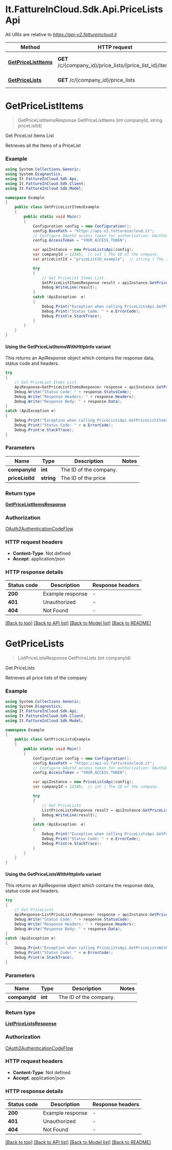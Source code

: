 # It.FattureInCloud.Sdk.Api.PriceListsApi

All URIs are relative to *https://api-v2.fattureincloud.it*

| Method | HTTP request | Description |
|--------|--------------|-------------|
| [**GetPriceListItems**](PriceListsApi.md#getpricelistitems) | **GET** /c/{company_id}/price_lists/{price_list_id}/items | Get PriceList Items List |
| [**GetPriceLists**](PriceListsApi.md#getpricelists) | **GET** /c/{company_id}/price_lists | Get PriceLists |

<a id="getpricelistitems"></a>
# **GetPriceListItems**
> GetPriceListItemsResponse GetPriceListItems (int companyId, string priceListId)

Get PriceList Items List

Retrieves all the Items of a PriceList

### Example
```csharp
using System.Collections.Generic;
using System.Diagnostics;
using It.FattureInCloud.Sdk.Api;
using It.FattureInCloud.Sdk.Client;
using It.FattureInCloud.Sdk.Model;

namespace Example
{
    public class GetPriceListItemsExample
    {
        public static void Main()
        {
            Configuration config = new Configuration();
            config.BasePath = "https://api-v2.fattureincloud.it";
            // Configure OAuth2 access token for authorization: OAuth2AuthenticationCodeFlow
            config.AccessToken = "YOUR_ACCESS_TOKEN";

            var apiInstance = new PriceListsApi(config);
            var companyId = 12345;  // int | The ID of the company.
            var priceListId = "priceListId_example";  // string | The ID of the price

            try
            {
                // Get PriceList Items List
                GetPriceListItemsResponse result = apiInstance.GetPriceListItems(companyId, priceListId);
                Debug.WriteLine(result);
            }
            catch (ApiException  e)
            {
                Debug.Print("Exception when calling PriceListsApi.GetPriceListItems: " + e.Message);
                Debug.Print("Status Code: " + e.ErrorCode);
                Debug.Print(e.StackTrace);
            }
        }
    }
}
```

#### Using the GetPriceListItemsWithHttpInfo variant
This returns an ApiResponse object which contains the response data, status code and headers.

```csharp
try
{
    // Get PriceList Items List
    ApiResponse<GetPriceListItemsResponse> response = apiInstance.GetPriceListItemsWithHttpInfo(companyId, priceListId);
    Debug.Write("Status Code: " + response.StatusCode);
    Debug.Write("Response Headers: " + response.Headers);
    Debug.Write("Response Body: " + response.Data);
}
catch (ApiException e)
{
    Debug.Print("Exception when calling PriceListsApi.GetPriceListItemsWithHttpInfo: " + e.Message);
    Debug.Print("Status Code: " + e.ErrorCode);
    Debug.Print(e.StackTrace);
}
```

### Parameters

| Name | Type | Description | Notes |
|------|------|-------------|-------|
| **companyId** | **int** | The ID of the company. |  |
| **priceListId** | **string** | The ID of the price |  |

### Return type

[**GetPriceListItemsResponse**](GetPriceListItemsResponse.md)

### Authorization

[OAuth2AuthenticationCodeFlow](../README.md#OAuth2AuthenticationCodeFlow)

### HTTP request headers

 - **Content-Type**: Not defined
 - **Accept**: application/json


### HTTP response details
| Status code | Description | Response headers |
|-------------|-------------|------------------|
| **200** | Example response |  -  |
| **401** | Unauthorized |  -  |
| **404** | Not Found |  -  |

[[Back to top]](#) [[Back to API list]](../README.md#documentation-for-api-endpoints) [[Back to Model list]](../README.md#documentation-for-models) [[Back to README]](../README.md)

<a id="getpricelists"></a>
# **GetPriceLists**
> ListPriceListsResponse GetPriceLists (int companyId)

Get PriceLists

Retrieves all price lists of the company

### Example
```csharp
using System.Collections.Generic;
using System.Diagnostics;
using It.FattureInCloud.Sdk.Api;
using It.FattureInCloud.Sdk.Client;
using It.FattureInCloud.Sdk.Model;

namespace Example
{
    public class GetPriceListsExample
    {
        public static void Main()
        {
            Configuration config = new Configuration();
            config.BasePath = "https://api-v2.fattureincloud.it";
            // Configure OAuth2 access token for authorization: OAuth2AuthenticationCodeFlow
            config.AccessToken = "YOUR_ACCESS_TOKEN";

            var apiInstance = new PriceListsApi(config);
            var companyId = 12345;  // int | The ID of the company.

            try
            {
                // Get PriceLists
                ListPriceListsResponse result = apiInstance.GetPriceLists(companyId);
                Debug.WriteLine(result);
            }
            catch (ApiException  e)
            {
                Debug.Print("Exception when calling PriceListsApi.GetPriceLists: " + e.Message);
                Debug.Print("Status Code: " + e.ErrorCode);
                Debug.Print(e.StackTrace);
            }
        }
    }
}
```

#### Using the GetPriceListsWithHttpInfo variant
This returns an ApiResponse object which contains the response data, status code and headers.

```csharp
try
{
    // Get PriceLists
    ApiResponse<ListPriceListsResponse> response = apiInstance.GetPriceListsWithHttpInfo(companyId);
    Debug.Write("Status Code: " + response.StatusCode);
    Debug.Write("Response Headers: " + response.Headers);
    Debug.Write("Response Body: " + response.Data);
}
catch (ApiException e)
{
    Debug.Print("Exception when calling PriceListsApi.GetPriceListsWithHttpInfo: " + e.Message);
    Debug.Print("Status Code: " + e.ErrorCode);
    Debug.Print(e.StackTrace);
}
```

### Parameters

| Name | Type | Description | Notes |
|------|------|-------------|-------|
| **companyId** | **int** | The ID of the company. |  |

### Return type

[**ListPriceListsResponse**](ListPriceListsResponse.md)

### Authorization

[OAuth2AuthenticationCodeFlow](../README.md#OAuth2AuthenticationCodeFlow)

### HTTP request headers

 - **Content-Type**: Not defined
 - **Accept**: application/json


### HTTP response details
| Status code | Description | Response headers |
|-------------|-------------|------------------|
| **200** | Example response |  -  |
| **401** | Unauthorized |  -  |
| **404** | Not Found |  -  |

[[Back to top]](#) [[Back to API list]](../README.md#documentation-for-api-endpoints) [[Back to Model list]](../README.md#documentation-for-models) [[Back to README]](../README.md)

